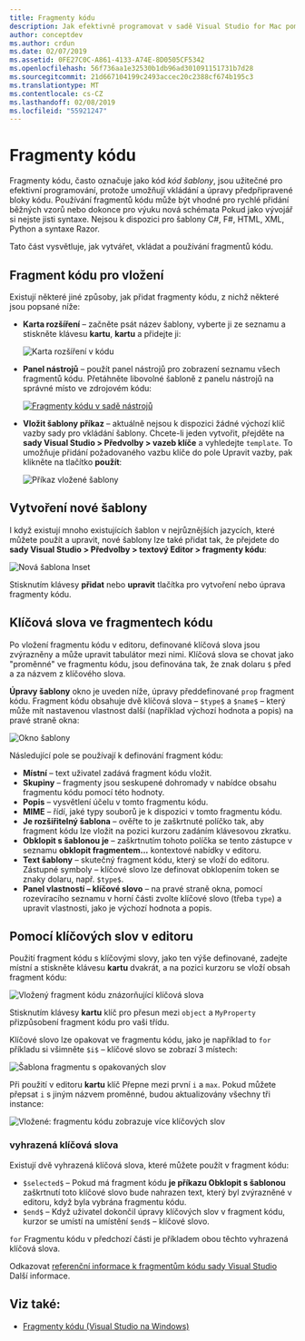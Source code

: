 ```yaml
---
title: Fragmenty kódu
description: Jak efektivně programovat v sadě Visual Studio for Mac pomocí fragmentů kódu
author: conceptdev
ms.author: crdun
ms.date: 02/07/2019
ms.assetid: 0FE27C0C-A861-4133-A74E-8D0505CF5342
ms.openlocfilehash: 56f736aa1e32530b1db96ad301091151731b7d28
ms.sourcegitcommit: 21d667104199c2493accec20c2388cf674b195c3
ms.translationtype: MT
ms.contentlocale: cs-CZ
ms.lasthandoff: 02/08/2019
ms.locfileid: "55921247"
---
```

# <a name="code-snippets"></a>Fragmenty kódu

Fragmenty kódu, často označuje jako kód _kód šablony_, jsou užitečné pro efektivní programování, protože umožňují vkládání a úpravy předpřipravené bloky kódu. Používání fragmentů kódu může být vhodné pro rychlé přidání běžných vzorů nebo dokonce pro výuku nová schémata Pokud jako vývojář si nejste jisti syntaxe. Nejsou k dispozici pro šablony C#, F#, HTML, XML, Python a syntaxe Razor.

Tato část vysvětluje, jak vytvářet, vkládat a používání fragmentů kódu.

## <a name="inserting-a-snippet"></a>Fragment kódu pro vložení

Existují některé jiné způsoby, jak přidat fragmenty kódu, z nichž některé jsou popsané níže:

- **Karta rozšíření** &ndash; začněte psát název šablony, vyberte ji ze seznamu a stiskněte klávesu **kartu**, **kartu** a přidejte ji:

  ![Karta rozšíření v kódu](media/source-editor-image13.png)

- **Panel nástrojů** &ndash; použít panel nástrojů pro zobrazení seznamu všech fragmentů kódu. Přetáhněte libovolné šabloně z panelu nástrojů na správné místo ve zdrojovém kódu:

  [![Fragmenty kódu v sadě nástrojů](media/source-editor-image14-sml.png)](media/source-editor-image14.png#lightbox)

- **Vložit šablony příkaz** &ndash; aktuálně nejsou k dispozici žádné výchozí klíč vazby sady pro vkládání šablony. Chcete-li jeden vytvořit, přejděte na **sady Visual Studio > Předvolby > vazeb klíče** a vyhledejte `template`. To umožňuje přidání požadovaného vazbu klíče do pole Upravit vazby, pak klikněte na tlačítko **použít**:

  ![Příkaz vložené šablony](media/source-editor-image15.png)

## <a name="creating-a-new-template"></a>Vytvoření nové šablony

I když existují mnoho existujících šablon v nejrůznějších jazycích, které můžete použít a upravit, nové šablony lze také přidat tak, že přejdete do **sady Visual Studio > Předvolby > textový Editor > fragmenty kódu**:

![Nová šablona Inset](media/source-editor-image12.png)

Stisknutím klávesy **přidat** nebo **upravit** tlačítka pro vytvoření nebo úprava fragmenty kódu.

## <a name="keywords-in-code-snippets"></a>Klíčová slova ve fragmentech kódu

Po vložení fragmentu kódu v editoru, definované klíčová slova jsou zvýrazněny a může upravit tabulátor mezi nimi. Klíčová slova se chovat jako "proměnné" ve fragmentu kódu, jsou definována tak, že znak dolaru `$` před a za názvem z klíčového slova. 

**Úpravy šablony** okno je uveden níže, úpravy předdefinované `prop` fragment kódu. Fragment kódu obsahuje dvě klíčová slova &ndash; `$type$` a `$name$` &ndash; který může mít nastavenou vlastnost další (například výchozí hodnota a popis) na pravé straně okna:

![Okno šablony](media/source-editor-image12z.png)

Následující pole se používají k definování fragment kódu:

- **Místní** &ndash; text uživatel zadává fragment kódu vložit.
- **Skupiny** &ndash; fragmenty jsou seskupené dohromady v nabídce obsahu fragmentu kódu pomocí této hodnoty.
- **Popis** &ndash; vysvětlení účelu v tomto fragmentu kódu.
- **MIME** &ndash; řídí, jaké typy souborů je k dispozici v tomto fragmentu kódu.
- **Je rozšiřitelný šablona** &ndash; ověřte to je zaškrtnuté políčko tak, aby fragment kódu lze vložit na pozici kurzoru zadáním klávesovou zkratku.
- **Obklopit s šablonou je** &ndash; zaškrtnutím tohoto políčka se tento zástupce v seznamu **obklopit fragmentem...**  kontextové nabídky v editoru.
- **Text šablony** &ndash; skutečný fragment kódu, který se vloží do editoru. Zástupné symboly – klíčové slovo lze definovat obklopením token se znaky dolaru, např. `$type$`.
- **Panel vlastností – klíčové slovo** &ndash; na pravé straně okna, pomocí rozevíracího seznamu v horní části zvolte klíčové slovo (třeba `type`) a upravit vlastnosti, jako je výchozí hodnota a popis.

## <a name="using-keywords-in-the-editor"></a>Pomocí klíčových slov v editoru

Použití fragment kódu s klíčovými slovy, jako ten výše definované, zadejte místní a stiskněte klávesu **kartu** dvakrát, a na pozici kurzoru se vloží obsah fragment kódu:

![Vložený fragment kódu znázorňující klíčová slova](media/source-editor-image12a.png)

Stisknutím klávesy **kartu** klíč pro přesun mezi `object` a `MyProperty` přizpůsobení fragment kódu pro vaši třídu.

Klíčové slovo lze opakovat ve fragmentu kódu, jako je například to `for` příkladu si všimněte `$i$` – klíčové slovo se zobrazí 3 místech:

![Šablona fragmentu s opakovaných slov](media/source-editor-image12b.png)

Při použití v editoru **kartu** klíč Přepne mezi první `i` a `max`. Pokud můžete přepsat `i` s jiným názvem proměnné, budou aktualizovány všechny tři instance:

![Vložené: fragmentu kódu zobrazuje více klíčových slov](media/source-editor-image12c.png)

### <a name="reserved-keywords"></a>vyhrazená klíčová slova

Existují dvě vyhrazená klíčová slova, které můžete použít v fragment kódu:

- `$selected$` &ndash; Pokud má fragment kódu **je příkazu Obklopit s šablonou** zaškrtnutí toto klíčové slovo bude nahrazen text, který byl zvýrazněné v editoru, když byla vybrána fragmentu kódu.
- `$end$` &ndash; Když uživatel dokončil úpravy klíčových slov v fragment kódu, kurzor se umístí na umístění `$end$` – klíčové slovo.

`for` Fragmentu kódu v předchozí části je příkladem obou těchto vyhrazená klíčová slova.

Odkazovat [referenční informace k fragmentům kódu sady Visual Studio](/visualstudio/ide/code-snippets-schema-reference#keywords) Další informace.

## <a name="see-also"></a>Viz také:

- [Fragmenty kódu (Visual Studio na Windows)](/visualstudio/ide/code-snippets)